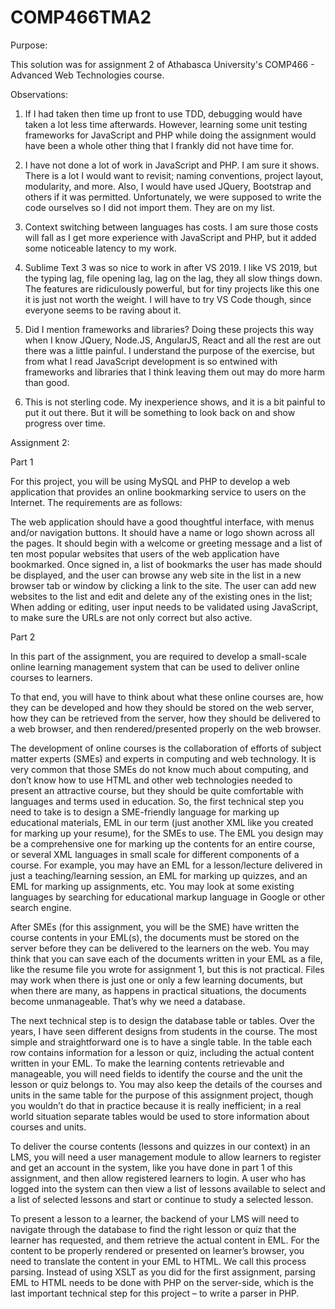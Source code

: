 # COMP466TMA2

Purpose:

This solution was for assignment 2 of Athabasca University's COMP466 - Advanced Web Technologies course.

Observations:

1. If I had taken then time up front to use TDD, debugging would have taken a lot less time afterwards. However, learning some unit testing frameworks for JavaScript and PHP while doing the assignment would have been a whole other thing that I frankly did not have time for.

2. I have not done a lot of work in JavaScript and PHP. I am sure it shows. There is a lot I would want to revisit; naming conventions, project layout, modularity, and more. Also, I would have used JQuery, Bootstrap and others if it was permitted. Unfortunately, we were supposed to write the code ourselves so I did not import them. They are on my list.

3. Context switching between languages has costs. I am sure those costs will fall as I get more experience with JavaScript and PHP, but it added some noticeable latency to my work.

4. Sublime Text 3 was so nice to work in after VS 2019. I like VS 2019, but the typing lag, file opening lag, lag on the lag, they all slow things down. The features are ridiculously powerful, but for tiny projects like this one it is just not worth the weight. I will have to try VS Code though, since everyone seems to be raving about it.

5. Did I mention frameworks and libraries? Doing these projects this way when I know JQuery, Node.JS, AngularJS, React and all the rest are out there was a little painful. I understand the purpose of the exercise, but from what I read JavaScript development is so entwined with frameworks and libraries that I think leaving them out may do more harm than good.

6. This is not sterling code. My inexperience shows, and it is a bit painful to put it out there. But it will be something to look back on and show progress over time.

Assignment 2:

Part 1

For this project, you will be using MySQL and PHP to develop a web application that provides an online bookmarking service to users on the Internet. The requirements are as follows:

The web application should have a good thoughtful interface, with menus and/or navigation buttons.
It should have a name or logo shown across all the pages.
It should begin with a welcome or greeting message and a list of ten most popular websites that users of the web application have bookmarked.
Once signed in, a list of bookmarks the user has made should be displayed, and the user can browse any web site in the list in a new browser tab or window by clicking a link to the site.
The user can add new websites to the list and edit and delete any of the existing ones in the list;
When adding or editing, user input needs to be validated using JavaScript, to make sure the URLs are not only correct but also active.

Part 2

In this part of the assignment, you are required to develop a small-scale online learning management system that can be used to deliver online courses to learners.

To that end, you will have to think about what these online courses are, how they can be developed and how they should be stored on the web server, how they can be retrieved from the server, how they should be delivered to a web browser, and then rendered/presented properly on the web browser.

The development of online courses is the collaboration of efforts of subject matter experts (SMEs) and experts in computing and web technology. It is very common that those SMEs do not know much about computing, and don’t know how to use HTML and other web technologies needed to present an attractive course, but they should be quite comfortable with languages and terms used in education. So, the first technical step you need to take is to design a SME-friendly language for marking up educational materials, EML in our term (just another XML like you created for marking up your resume), for the SMEs to use. The EML you design may be a comprehensive one for marking up the contents for an entire course, or several XML languages in small scale for different components of a course. For example, you may have an EML for a lesson/lecture delivered in just a teaching/learning session, an EML for marking up quizzes, and an EML for marking up assignments, etc. You may look at some existing languages by searching for educational markup language in Google or other search engine.

After SMEs (for this assignment, you will be the SME) have written the course contents in your EML(s), the documents must be stored on the server before they can be delivered to the learners on the web. You may think that you can save each of the documents written in your EML as a file, like the resume file you wrote for assignment 1, but this is not practical. Files may work when there is just one or only a few learning documents, but when there are many, as happens in practical situations, the documents become unmanageable. That’s why we need a database.

The next technical step is to design the database table or tables. Over the years, I have seen different designs from students in the course. The most simple and straightforward one is to have a single table. In the table each row contains information for a lesson or quiz, including the actual content written in your EML. To make the learning contents retrievable and manageable, you will need fields to identify the course and the unit the lesson or quiz belongs to. You may also keep the details of the courses and units in the same table for the purpose of this assignment project, though you wouldn’t do that in practice because it is really inefficient; in a real world situation separate tables would be used to store information about courses and units.

To deliver the course contents (lessons and quizzes in our context) in an LMS, you will need a user management module to allow learners to register and get an account in the system, like you have done in part 1 of this assignment, and then allow registered learners to login. A user who has logged into the system can then view a list of lessons available to select and a list of selected lessons and start or continue to study a selected lesson.

To present a lesson to a learner, the backend of your LMS will need to navigate through the database to find the right lesson or quiz that the learner has requested, and them retrieve the actual content in EML. For the content to be properly rendered or presented on learner’s browser, you need to translate the content in your EML to HTML. We call this process parsing. Instead of using XSLT as you did for the first assignment, parsing EML to HTML needs to be done with PHP on the server-side, which is the last important technical step for this project – to write a parser in PHP.
